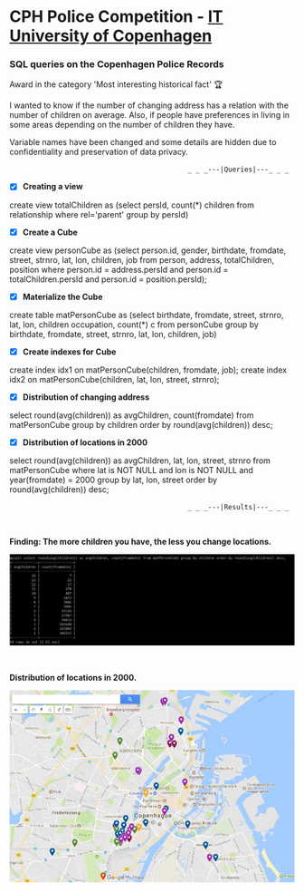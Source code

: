 # CPH Police Competition - [IT University of Copenhagen](https://en.itu.dk/)

### SQL queries on the Copenhagen Police Records

Award in the category 'Most interesting historical fact' 🏆

I wanted to know if the number of changing address has a relation with the number of children on average. Also, if people have preferences in living in some areas depending on the number of children they have.

Variable names have been changed and some details are hidden due to confidentiality and preservation of data privacy.

                                                _ _ _---|Queries|---_ _ _

- [x] __Creating a view__

create view totalChildren as (select persId, count(*) children
from relationship
where rel='parent'
group by persId)

- [x] __Create a Cube__

create view personCube as
(select person.id, gender, birthdate, fromdate, street, strnro, lat, lon, children, job
from person, address, totalChildren, position
where person.id = address.persId and person.id = totalChildren.persId and person.id = position.persId);

- [x] __Materialize the Cube__

create table matPersonCube as (select birthdate, fromdate, street, strnro, lat, lon, children
occupation, count(*) c from personCube group by birthdate, fromdate, street, strnro, lat, lon, children, job)

- [x] __Create indexes for Cube__

create index idx1 on matPersonCube(children, fromdate, job);
create index idx2 on matPersonCube(children, lat, lon, street, strnro);

- [x] __Distribution of changing address__

select round(avg(children)) as avgChildren, count(fromdate) from matPersonCube group by children order by round(avg(children))
desc;

- [x] __Distribution of locations in 2000__

select round(avg(children)) as avgChildren, lat, lon, street, strnro from matPersonCube where lat is NOT NULL and
lon is NOT NULL and year(fromdate) = 2000 group by lat, lon, street order by round(avg(children)) desc;

                                                _ _ _---|Results|---_ _ _
  &nbsp;
 
 __Finding: The more children you have, the less you change locations.__
 
 ![img](results_cphpol.jpg)
 
  &nbsp;
 
 __Distribution of locations in 2000.__
 
 ![img](locations_cphpol.jpg)

                                         


